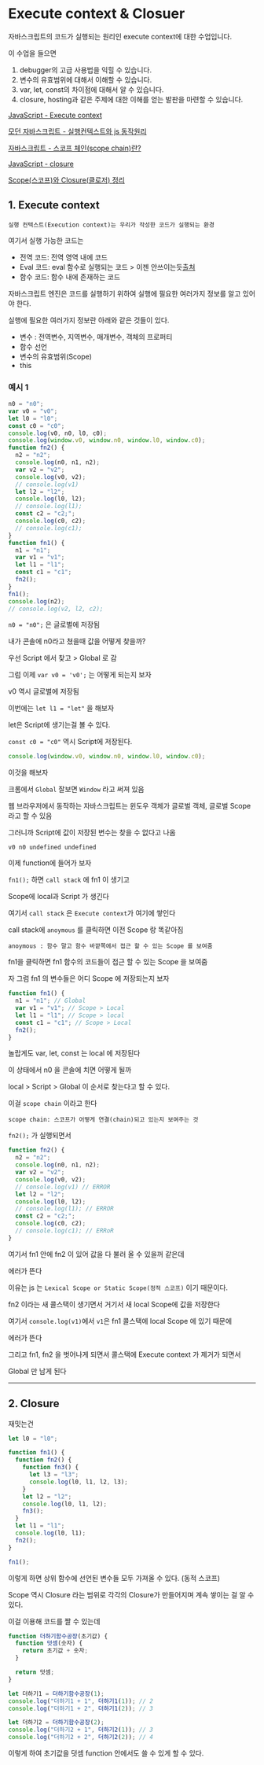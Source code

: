# Execute context & Closuer

자바스크립트의 코드가 실행되는 원리인 execute context에 대한 수업입니다.

이 수업을 들으면

1. debugger의 고급 사용법을 익힐 수 있습니다.
2. 변수의 유효범위에 대해서 이해할 수 있습니다.
3. var, let, const의 차이점에 대해서 알 수 있습니다.
4. closure, hosting과 같은 주제에 대한 이해를 얻는 발판을 마련할 수 있습니다.

[JavaScript - Execute context](https://www.youtube.com/watch?v=QtOF0uMBy7k)

[모던 자바스크립트 - 실행컨텍스트와 js 동작원리](https://poiemaweb.com/js-execution-context)

[자바스크립트 - 스코프 체인(scope chain)란?](https://ljtaek2.tistory.com/140)

[JavaScript - closure](https://www.youtube.com/watch?v=bwwaSwf7vkE&t=8s)

[Scope(스코프)와 Closure(클로저) 정리](https://velog.io/@nittre/JavaScript-Scope%EC%8A%A4%EC%BD%94%ED%94%84%EC%99%80-Closure%ED%81%B4%EB%A1%9C%EC%A0%80-%EC%A0%95%EB%A6%AC)

## 1. Execute context

    실행 컨텍스트(Execution context)는 우리가 작성한 코드가 실행되는 환경

여기서 실행 가능한 코드는

- 전역 코드: 전역 영역 내에 코드
- Eval 코드: eval 함수로 실행되는 코드 > 이젠 안쓰이는듯[출처](https://developer.mozilla.org/ko/docs/Web/JavaScript/Reference/Global_Objects/eval)
- 함수 코드: 함수 내에 존재하는 코드

자바스크립트 엔진은 코드를 실행하기 위하여 실행에 필요한 여러가지 정보를 알고 있어야 한다.

실행에 필요한 여러가지 정보란 아래와 같은 것들이 있다.

- 변수 : 전역변수, 지역변수, 매개변수, 객체의 프로퍼티
- 함수 선언
- 변수의 유효범위(Scope)
- this

### 예시 1

```js
n0 = "n0";
var v0 = "v0";
let l0 = "l0";
const c0 = "c0";
console.log(v0, n0, l0, c0);
console.log(window.v0, window.n0, window.l0, window.c0);
function fn2() {
  n2 = "n2";
  console.log(n0, n1, n2);
  var v2 = "v2";
  console.log(v0, v2);
  // console.log(v1)
  let l2 = "l2";
  console.log(l0, l2);
  // console.log(l1);
  const c2 = "c2;";
  console.log(c0, c2);
  // console.log(c1);
}
function fn1() {
  n1 = "n1";
  var v1 = "v1";
  let l1 = "l1";
  const c1 = "c1";
  fn2();
}
fn1();
console.log(n2);
// console.log(v2, l2, c2);
```

`n0 = "n0";` 은 글로벌에 저장됨

내가 콘솔에 n0라고 쳤을때 값을 어떻게 찾을까?

우선 Script 에서 찾고 > Global 로 감

그럼 이제 `var v0 = 'v0';` 는 어떻게 되는지 보자

v0 역시 글로벌에 저장됨

이번에는 `let l1 = "let"` 을 해보자

let은 Script에 생기는걸 볼 수 있다.

`const c0 = "c0"` 역시 Script에 저장된다.

```js
console.log(window.v0, window.n0, window.l0, window.c0);
```

이것을 해보자

크롬에서 `Global` 잘보면 `Window` 라고 써져 있음

웹 브라우저에서 동작하는 자바스크립트는 윈도우 객체가 글로벌 객체, 글로벌 Scope 라고 할 수 있음

그러니까 Script에 값이 저장된 변수는 찾을 수 없다고 나옴

```
v0 n0 undefined undefined
```

이제 function에 들어가 보자

`fn1();` 하면 `call stack` 에 fn1 이 생기고

Scope에 local과 Script 가 생긴다

여기서 `call stack` 은 `Execute context`가 여기에 쌓인다

call stack에 `anoymous` 를 클릭하면 이전 Scope 랑 똑같아짐

    anoymous : 함수 말고 함수 바깥쪽에서 접근 할 수 있는 Scope 를 보여줌

fn1을 클릭하면 fn1 함수의 코드들이 접근 할 수 있는 Scope 을 보여줌

자 그럼 fn1 의 변수들은 어디 Scope 에 저장되는지 보자

```js
function fn1() {
  n1 = "n1"; // Global
  var v1 = "v1"; // Scope > Local
  let l1 = "l1"; // Scope > local
  const c1 = "c1"; // Scope > Local
  fn2();
}
```

놀랍게도 var, let, const 는 local 에 저장된다

이 상태에서 n0 을 콘솔에 치면 어떻게 될까

local > Script > Global 이 순서로 찾는다고 할 수 있다.

이걸 `scope chain` 이라고 한다

    scope chain: 스코프가 어떻게 연결(chain)되고 있는지 보여주는 것

`fn2();` 가 실행되면서

```js
function fn2() {
  n2 = "n2";
  console.log(n0, n1, n2);
  var v2 = "v2";
  console.log(v0, v2);
  // console.log(v1) // ERROR
  let l2 = "l2";
  console.log(l0, l2);
  // console.log(l1); // ERROR
  const c2 = "c2;";
  console.log(c0, c2);
  // console.log(c1); // ERRoR
}
```

여기서 fn1 안에 fn2 이 있어 값을 다 불러 올 수 있을꺼 같은데

에러가 뜬다

이유는 js 는 `Lexical Scope or Static Scope(정적 스코프)` 이기 때문이다.

fn2 이라는 새 콜스택이 생기면서 거기서 새 local Scope에 값을 저장한다

여기서 `console.log(v1)`에서 `v1`은 fn1 콜스택에 local Scope 에 있기 때문에

에러가 뜬다

그리고 fn1, fn2 을 벗어나게 되면서 콜스택에 Execute context 가 제거가 되면서

Global 만 남게 된다

---

## 2. Closure

재밋는건

```js
let l0 = "l0";

function fn1() {
  function fn2() {
    function fn3() {
      let l3 = "l3";
      console.log(l0, l1, l2, l3);
    }
    let l2 = "l2";
    console.log(l0, l1, l2);
    fn3();
  }
  let l1 = "l1";
  console.log(l0, l1);
  fn2();
}

fn1();
```

이렇게 하면 상위 함수에 선언된 변수들 모두 가져올 수 있다. (동적 스코프)

Scope 역시 Closure 라는 범위로 각각의 Closure가 만들어지며 계속 쌓이는 걸 알 수 있다.

이걸 이용해 코드를 짤 수 있는데

```js
function 더하기함수공장(초기값) {
  function 덧셈(숫자) {
    return 초기값 + 숫자;
  }

  return 덧셈;
}

let 더하기1 = 더하기함수공장(1);
console.log("더하기1 + 1", 더하기1(1)); // 2
console.log("더하기1 + 2", 더하기1(2)); // 3

let 더하기2 = 더하기함수공장(2);
console.log("더하기2 + 1", 더하기2(1)); // 3
console.log("더하기2 + 2", 더하기2(2)); // 4
```

이렇게 하여 초기값을 덧셈 function 안에서도 쓸 수 있게 할 수 있다.
